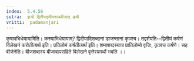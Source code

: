 ```yaml
---
index:  5.4.58
sutra:  कृत्रो द्वितीयतृतीयशम्बबीजात् कृषौ
vritti:  padamanjari
---
```


कृषावभिधेयायामिति। कस्याभिधेयायाम्? द्विदीयादिशब्दानां डाजन्तानां कृञ्श्च। तद्दर्शयति--द्वितीयं कर्षणं विलेखनं करोतीत्यर्थ इति। प्रतिलोमं कर्षतीत्यर्थं इति। शम्बशब्दस्यात्र प्रातिलोम्ये वृत्तिः, कृञ्श्च कर्षणे। सह बीजेनेति। बीजशब्दस्य बीजावापसहिते विलेखने वृत्तेरयमर्थो भवति ।।

